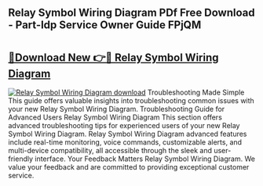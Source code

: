 ## Relay Symbol Wiring Diagram PDf Free Download - Part-Idp Service Owner Guide FPjQM

# <h2><a href="http://dfogg2n.blite.top/?on=Relay+Symbol+Wiring+Diagram">🔗Download New 👉🔴 Relay Symbol Wiring Diagram</a></h2>

[![Relay Symbol Wiring Diagram download](https://i.imgur.com/lujVjoI.png)](http://dfogg2n.blite.top/?on=Relay+Symbol+Wiring+Diagram)
Troubleshooting Made Simple This guide offers valuable insights into troubleshooting common issues with your new Relay Symbol Wiring Diagram. Troubleshooting Guide for Advanced Users Relay Symbol Wiring Diagram This section offers advanced troubleshooting tips for experienced users of your new Relay Symbol Wiring Diagram. Relay Symbol Wiring Diagram advanced features include real-time monitoring, voice commands, customizable alerts, and multi-device compatibility, all accessible through the sleek and user-friendly interface. Your Feedback Matters Relay Symbol Wiring Diagram. We value your feedback and are committed to providing exceptional customer service.
